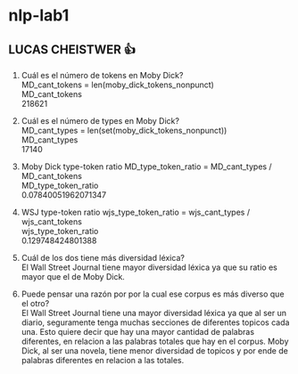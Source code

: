 # nlp-lab1
## LUCAS CHEISTWER :+1:
1. Cuál	es	el	número	de	tokens	en	Moby	Dick?  
MD_cant_tokens = len(moby_dick_tokens_nonpunct)  
MD_cant_tokens  
218621  

2.	Cuál	es	el	número	de	types	en	Moby	Dick?	
MD_cant_types = len(set(moby_dick_tokens_nonpunct))  
MD_cant_types  
17140  

3.	Moby	Dick	type-token	ratio
MD_type_token_ratio = MD_cant_types / MD_cant_tokens  
MD_type_token_ratio  
0.07840051962071347  

4.	WSJ	type-token	ratio
wjs_type_token_ratio = wjs_cant_types / wjs_cant_tokens  
wjs_type_token_ratio  
0.129748424801388  

5. Cuál	de	los	dos	tiene	más	diversidad	léxica?	  
El Wall Street Journal tiene mayor diversidad léxica ya que su ratio es mayor que el de Moby Dick.  

6. Puede pensar una razón por por la cual ese corpus es más diverso que el otro?  
El Wall Street Journal tiene una mayor diversidad léxica ya que al ser un diario, seguramente tenga muchas secciones de diferentes topicos cada una. Esto quiere decir que hay una mayor cantidad de palabras diferentes, en relacion a las palabras totales que hay en el corpus. Moby Dick, al ser una novela, tiene menor diversidad de topicos y por ende de palabras diferentes en relacion a las totales.
